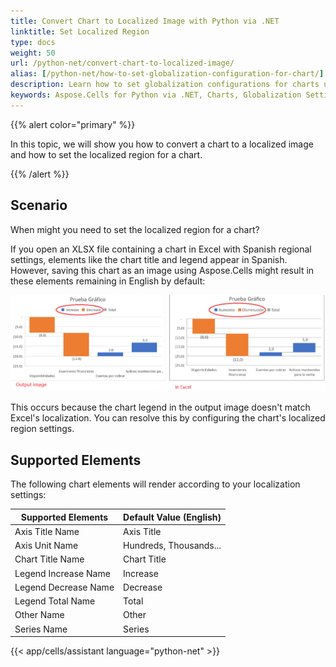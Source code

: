 ```yaml
---
title: Convert Chart to Localized Image with Python via .NET
linktitle: Set Localized Region
type: docs
weight: 50
url: /python-net/convert-chart-to-localized-image/
alias: [/python-net/how-to-set-globalization-configuration-for-chart/]
description: Learn how to set globalization configurations for charts using Aspose.Cells for Python via .NET. Configure charts to support multiple languages and regional formats for correct display of text, dates, and numbers.
keywords: Aspose.Cells for Python via .NET, Charts, Globalization Settings, Multiple Languages, Regional Formats, Display, Text, Dates, Numbers.
---
```


{{% alert color="primary" %}}

In this topic, we will show you how to convert a chart to a localized image and how to set the localized region for a chart.

{{% /alert %}}

## **Scenario**

When might you need to set the localized region for a chart?

If you open an XLSX file containing a chart in Excel with Spanish regional settings, elements like the chart title and legend appear in Spanish. However, saving this chart as an image using Aspose.Cells might result in these elements remaining in English by default:

**![Global Issue](GlobalIssue.png)**

This occurs because the chart legend in the output image doesn't match Excel's localization. You can resolve this by configuring the chart's localized region settings.

## **Supported Elements**

The following chart elements will render according to your localization settings:

| **Supported Elements**      | **Default Value (English)**       |
|-----------------------------|-----------------------------------|
| Axis Title Name             | Axis Title                        |
| Axis Unit Name              | Hundreds, Thousands...           |
| Chart Title Name            | Chart Title                       |
| Legend Increase Name        | Increase                          |
| Legend Decrease Name        | Decrease                          |
| Legend Total Name           | Total                             |
| Other Name                  | Other                             |
| Series Name                 | Series                            |

{{< app/cells/assistant language="python-net" >}}